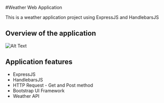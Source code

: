 #Weather Web Application

This is a weather application project using ExpressJS and HandlebarsJS

## Overview of the application

![Alt Text](https://github.com/nyyirs/WeatherApp-GUI-NodeJS/blob/master/overview.gif)

## Application features

* ExpressJS
* HandlebarsJS
* HTTP Request - Get and Post method
* Bootstrap UI Framework
* Weather API

